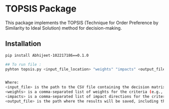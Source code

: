 # TOPSIS Package

This package implements the TOPSIS (Technique for Order Preference by Similarity to Ideal Solution) method for decision-making.

## Installation
```bash
pip install Abhijeet-102217186==0.1.0

## To run file :
pyhton topsis.py <input_file_location> "weights" "impacts" <output_file_location.csv>


Where:
<input_file> is the path to the CSV file containing the decision matrix.
<weights> is a comma-separated list of weights for the criteria (e.g., 1,1,1,1).
<impacts> is a comma-separated list of impact directions for the criteria (e.g., +,+,-,- where + indicates a benefit criterion and - indicates a cost criterion).
<output_file> is the path where the results will be saved, including the TOPSIS score and rank for each alternative.